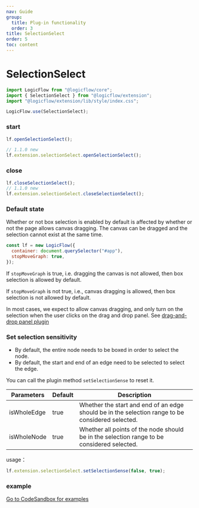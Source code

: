 ```yaml
---
nav: Guide
group:
  title: Plug-in functionality
  order: 3
title: SelectionSelect
order: 5
toc: content
---
```


<style>
table td:first-of-type {
  word-break: normal;
}
</style>

# SelectionSelect

```jsx | purex | pure
import LogicFlow from "@logicflow/core";
import { SelectionSelect } from "@logicflow/extension";
import "@logicflow/extension/lib/style/index.css";

LogicFlow.use(SelectionSelect);
```

### start

```jsx | purex | pure
lf.openSelectionSelect();

// 1.1.0 new
lf.extension.selectionSelect.openSelectionSelect();
```

### close

```jsx | purex | pure
lf.closeSelectionSelect();
// 1.1.0 new
lf.extension.selectionSelect.closeSelectionSelect();
```

<!-- <example href="/examples/#/extension/components/selection" :height="300" ></example> -->

### Default state

Whether or not box selection is enabled by default is affected by whether or not the page allows canvas dragging. The canvas can be dragged and the selection cannot exist at the same time.

```jsx | pure
const lf = new LogicFlow({
  container: document.querySelector("#app"),
  stopMoveGraph: true,
});
```

If `stopMoveGraph` is true, i.e. dragging the canvas is not allowed, then box selection is allowed by default.

If `stopMoveGraph` is not true, i.e., canvas dragging is allowed, then box selection is not allowed by default.

In most cases, we expect to allow canvas dragging, and only turn on the selection when the user clicks on the drag and drop panel. See [drag-and-drop panel plugin](extension-component-dnd-panel)

### Set selection sensitivity

- By default, the entire node needs to be boxed in order to select the node.
- By default, the start and end of an edge need to be selected to select the edge.

You can call the plugin method `setSelectionSense` to reset it.

| Parameters | Default | Description                                   |
| ----------- | ------ | -------------------------------------- |
| isWholeEdge | true   | Whether the start and end of an edge should be in the selection range to be considered selected. |
| isWholeNode | true   | Whether all points of the node should be in the selection range to be considered selected. |

usage：

```jsx | pure
lf.extension.selectionSelect.setSelectionSense(false, true);
```

### example

<a href="https://codesandbox.io/embed/trusting-archimedes-m0bn4r?fontsize=14&hidenavigation=1&theme=dark&view=preview" target="_blank"> Go to CodeSandbox for examples </a>
